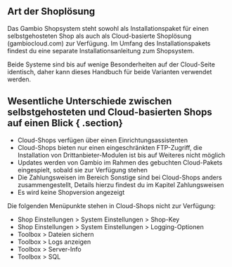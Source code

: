 ## Art der Shoplösung

Das Gambio Shopsystem steht sowohl als Installationspaket für einen selbstgehosteten Shop als auch als Cloud-basierte Shoplösung \(gambiocloud.com\) zur Verfügung. Im Umfang des Installationspakets findest du eine separate Installationsanleitung zum Shopsystem.

Beide Systeme sind bis auf wenige Besonderheiten auf der Cloud-Seite identisch, daher kann dieses Handbuch für beide Varianten verwendet werden.

## Wesentliche Unterschiede zwischen selbstgehosteten und Cloud-basierten Shops auf einen Blick { .section}

-   Cloud-Shops verfügen über einen Einrichtungsassistenten
-   Cloud-Shops bieten nur einen eingeschränkten FTP-Zugriff, die Installation von Drittanbieter-Modulen ist bis auf Weiteres nicht möglich
-   Updates werden von Gambio im Rahmen des gebuchten Cloud-Pakets eingespielt, sobald sie zur Verfügung stehen
-   Die Zahlungsweisen im Bereich Sonstige sind bei Cloud-Shops anders zusammengestellt, Details hierzu findest du im Kapitel Zahlungsweisen
-   Es wird keine Shopversion angezeigt

Die folgenden Menüpunkte stehen in Cloud-Shops nicht zur Verfügung:

-   Shop Einstellungen \> System Einstellungen \> Shop-Key
-   Shop Einstellungen \> System Einstellungen \> Logging-Optionen
-   Toolbox \> Dateien sichern
-   Toolbox \> Logs anzeigen
-   Toolbox \> Server-Info
-   Toolbox \> SQL

